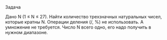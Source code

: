 Задача

Дано N (1 ≤ N ≤ 27). Найти количество трехзначных натуральных чисел, которые кратны N. Операции деления (/, %) не использовать. А умножение не требуется.
Число N всего одно, его надо получить в нужном диапазоне.
